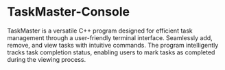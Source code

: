 # TaskMaster-Console
TaskMaster is a versatile C++ program designed for efficient task management through a user-friendly terminal interface. Seamlessly add, remove, and view tasks with intuitive commands. The program intelligently tracks task completion status, enabling users to mark tasks as completed during the viewing process.
